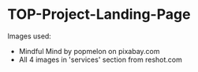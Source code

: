 # TOP-Project-Landing-Page
Images used:
* Mindful Mind by popmelon on pixabay.com
* All 4 images in 'services' section from reshot.com